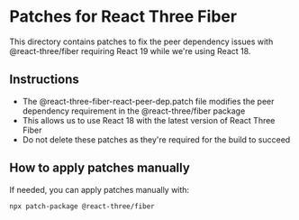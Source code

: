 # Patches for React Three Fiber

This directory contains patches to fix the peer dependency issues with @react-three/fiber requiring React 19 while we're using React 18.

## Instructions

- The @react-three-fiber-react-peer-dep.patch file modifies the peer dependency requirement in the @react-three/fiber package
- This allows us to use React 18 with the latest version of React Three Fiber
- Do not delete these patches as they're required for the build to succeed

## How to apply patches manually

If needed, you can apply patches manually with:

```bash
npx patch-package @react-three/fiber
```
